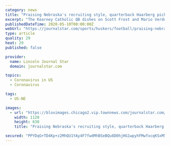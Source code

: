 ```yaml
---
category: news
title: "Praising Nebraska's recruiting style, quarterback Haarberg picks Huskers over Boston College"
excerpt: "The Kearney Catholic QB dishes on Scott Frost and Mario Verduzco's approach, which strikes a balance between staying engaged and lending space."
publishedDateTime: 2020-05-10T00:00:00Z
webUrl: "https://journalstar.com/sports/huskers/football/praising-nebraskas-recruiting-style-quarterback-haarberg-picks-huskers-over-boston-college/article_3f35944f-e7cd-50c9-8641-da7ffe321311.html"
type: article
quality: 29
heat: 29
published: false

provider:
  name: Lincoln Journal Star
  domain: journalstar.com

topics:
  - Coronavirus in US
  - Coronavirus

tags:
  - US-NE

images:
  - url: "https://bloximages.chicago2.vip.townnews.com/journalstar.com/content/tncms/assets/v3/editorial/b/47/b47e514c-465e-5a69-895b-207043ae07e0/5eb7285be1d98.image.jpg?crop=1460%2C821%2C10%2C6&resize=1120%2C630&order=crop%2Cresize"
    width: 1120
    height: 630
    title: "Praising Nebraska's recruiting style, quarterback Haarberg picks Huskers over Boston College"

secured: "PPYDqG+TD4Kp+z2MhQU1YAy4F7fwdMhBSeBQu8D0hjHG1wpyhFMwfxcqKSxM5p82YQXDF20ByHHgYlHDCxfvLxs5ROHGvWZB+gf6E6JrCz9j0EYh60Eb8tWIT5AO9tdKLnP0CHtw4Xtz9r7tvD8H5S+TI2tC3cZQG0QfSFvzFxU/XQRELh2Oek6MeK3J0FfuZCcuc3AEShYdv6ROsjYyanhAKBnLF5mps1mZfag/zcdx0Un/vOftxLIqU3u8jWf8TA9cKe0gdTZwuFMEXtt7tkBvt9ks1YmIeOOrybTdgiSK3xGLwVtvzmnZ771GzgKC;ZNG3WyrB8CsZt9huyTnn4g=="
---
```


